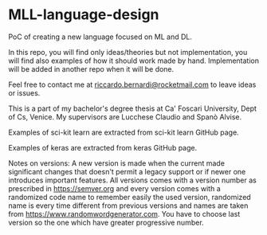 # MLL-language-design

PoC of creating a new language focused on ML and DL.

In this repo, you will find only ideas/theories but not implementation, you will find also examples of how it should work made by hand. Implementation will be added in another repo when it will be done.

Feel free to contact me at riccardo.bernardi@rocketmail.com to leave ideas or issues.

This is a part of my bachelor's degree thesis at Ca' Foscari University, Dept of Cs, Venice.
My supervisors are Lucchese Claudio and Spanò Alvise.

Examples of sci-kit learn are extracted from sci-kit learn GitHub page.

Examples of keras are extracted from keras GitHub page.

Notes on versions: A new version is made when the current made significant changes that doesn't permit a legacy support or if newer one introduces important features. All versions comes with a version number as prescribed in https://semver.org and every version comes with a randomized code name to remember easily the used version, randomized name is every time different from previous versions and names are taken from https://www.randomwordgenerator.com. You have to choose last version so the one which have greater progressive number.